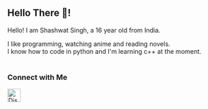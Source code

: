 ## Hello There 👋!

Hello! I am Shashwat Singh, a 16 year old from India.
<br>

I like programming, watching anime and reading novels. <br>
I know how to code in python and I'm learning c++ at the moment.<br>
<br>


### Connect with Me

[<img align = 'left' alt = 'Discord| Discord' width = '30px' src = 'https://external-content.duckduckgo.com/iu/?u=https%3A%2F%2Fwheretoinvest.money%2Fwp-content%2Fuploads%2F2017%2F12%2Fdiscord-logo-1024x1024.png&f=1&nofb=1' />][discord]



[discord]: https://discord.bio/p/sxsenpai
